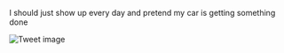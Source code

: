 I should just show up every day and pretend my car is getting something done


![Tweet image](/asset/crosspoast/GwjfT9vb0AAOJC1.jpg)

